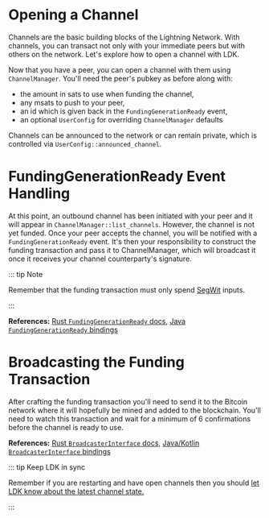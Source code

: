 # Opening a Channel

Channels are the basic building blocks of the Lightning Network. With channels, you can transact not only with your immediate peers but with others on the network. Let's explore how to open a channel with LDK.

Now that you have a peer, you can open a channel with them using `ChannelManager`. You'll need the peer's pubkey as before along with:

- the amount in sats to use when funding the channel,
- any msats to push to your peer,
- an id which is given back in the `FundingGenerationReady` event,
- an optional `UserConfig` for overriding `ChannelManager` defaults

Channels can be announced to the network or can remain private, which is controlled via `UserConfig::announced_channel`.

<CodeSwitcher :languages="{rust:'Rust', kotlin:'Kotlin', swift:'Swift'}">
  <template v-slot:rust>

```rust
let amount = 10_000;
let push_msat = 1_000;
let user_id = 42;
let config = UserConfig {
  channel_options: ChannelConfig { announced_channel: true, ..Default::default() },
  ..Default::default()
};
match channel_manager.create_channel(pubkey, amount, push_msat, user_id, Some(config)) {
  Ok(_) => println!("EVENT: initiated channel with peer {}", pubkey),
  Err(e) => panic!("ERROR: failed to open channel: {:?}", e),
}
```

  </template>

  <template v-slot:kotlin>

```kotlin
val amount = 100_000L
val pushMsat = 1_000L
val userId = 42L

// public aka announced channel
val userConfig = UserConfig.with_default()

val channelHandshakeConfig = ChannelHandshakeConfig.with_default()
channelHandshakeConfig._announced_channel = true

userConfig._channel_handshake_config = channelHandshakeConfig

val createChannelResult = channelManager.create_channel(
    pubKey.toByteArray(), amount, pushMsat, userId, userConfig
)
```

  </template>

  <template v-slot:swift>

```Swift
let amount: UInt64 = 100000
let pushMsat: UInt64 = 1000
let userId: [UInt8] = toBytesArray(UUID().uuid)

// public aka announced channel
let userConfig = UserConfig.initWithDefault()
let channelHandshakeConfig = ChannelHandshakeConfig.initWithDefault()
channelConfig.setAnnouncedChannel(val: true)

userConfig.setChannelHandshakeConfig(val: channelConfig)

let createChannelResults = channelManager.createChannel(
	theirNetworkKey: pubKey,
	channelValueSatoshis: amount,
	pushMsat: pushMsat,
	userChannelId: userId,
	overrideConfig: userConfig
)
```

  </template>

</CodeSwitcher>

# FundingGenerationReady Event Handling

At this point, an outbound channel has been initiated with your peer and it will appear in `ChannelManager::list_channels`. However, the channel is not yet funded. Once your peer accepts the channel, you will be notified with a `FundingGenerationReady` event. It's then your responsibility to construct the funding transaction and pass it to ChannelManager, which will broadcast it once it receives your channel counterparty's signature.

::: tip Note

Remember that the funding transaction must only spend [SegWit](https://bitcoinops.org/en/topics/segregated-witness/) inputs.

:::

<CodeSwitcher :languages="{rust:'Rust', kotlin:'Kotlin', swift:'Swift'}">
<template v-slot:rust>

```rust
// After the peer responds with an `accept_channel` message, an
// Event.FundingGenerationReady event will be generated.
match event {
	Event::FundingGenerationReady {
		temporary_channel_id,
		channel_value_satoshis,
		output_script,
		user_channel_id,
	} => {
	   // Generate the funding transaction for the channel based on the channel amount
      // The following uses BDK (Bitcoin Dev Kit) for on-chain logic
		let (psbt, _) = {
		let mut builder = wallet.build_tx();
			builder
				.add_recipient(output_script, channel_value_satoshis)
				.fee_rate(fee_rate)
				.enable_rbf()
			builder.finish()?
	  	};
		let finalized = wallet.sign(&mut psbt, SignOptions::default())?;
		let raw_tx = finalized.extract_tx()

	}
	// ...
}
```

</template>

<template v-slot:kotlin>

```java
// After the peer responds with an `accept_channel` message, an
// Event.FundingGenerationReady event will be generated.
if (event is Event.FundingGenerationReady) {
    val fundingSpk = event.output_script

    if (fundingSpk.size == 34 && fundingSpk[0].toInt() == 0 && fundingSpk[1].toInt() == 32) {
        val rawTx = buildFundingTx(event.channel_value_satoshis, event.output_script)

        channelManager.funding_transaction_generated(
            event.temporary_channel_id,
            event.counterparty_node_id,
            rawTx
        )
    }
  }

// Generate the funding transaction for the channel based on the channel amount
// The following uses BDK (Bitcoin Dev Kit) for on-chain logic
fun buildFundingTx(value: Long, script: ByteArray): Transaction {
	val scriptListUByte: List<UByte> = script.toUByteArray().asList()
	val outputScript = Script(scriptListUByte)
	val (psbt, _) = TxBuilder()
		.addRecipient(outputScript, value.toULong())
		.feeRate(4.0F)
		.finish(onchainWallet)
	sign(psbt)
	val rawTx = psbt.extractTx().serialize().toUByteArray().toByteArray()
	return psbt.extractTx()
}
```

</template>

<template v-slot:swift>

```Swift
// After the peer responds with an `accept_channel` message, an
// Event.FundingGenerationReady event will be generated.
if let event = event.getValueAsFundingGenerationReady() {
    let script = Script(rawOutputScript: event.getOutputScript())
    let channelValue = event.getChannelValueSatoshis()
    let rawTx = buildFundingTx(script: script, amount: channelValue)
    if let rawTx = rawTx {
        channelManager.fundingTransactionGenerated(
			temporaryChannelId: event.getTemporaryChannelId(),
			counterpartyNodeId: event.getCounterpartyNodeId(),
			fundingTransaction: rawTx.serialize()
		)
    }
}

// Generate the funding transaction for the channel based on the channel amount
// The following uses BDK (Bitcoin Dev Kit) for on-chain logic
func buildFundingTx(script: Script, amount: UInt64) -> Transaction? {
    do {
        let transaction = try TxBuilder().addRecipient(
            script: script,
            amount: amount)
			.feeRate(satPerVbyte: 4.0)
            .finish(wallet: onchainWallet)
        let _ = try onchainWallet.sign(psbt: transaction.psbt, signOptions: nil)
        return transaction.psbt.extractTx()
    } catch {
        return nil
    }
}
```

</template>

</CodeSwitcher>

**References:** [Rust `FundingGenerationReady` docs](https://docs.rs/lightning/*/lightning/util/events/enum.Event.html#variant.FundingGenerationReady), [Java `FundingGenerationReady` bindings](https://github.com/lightningdevkit/ldk-garbagecollected/blob/main/src/main/java/org/ldk/structs/Event.java#L95)

# Broadcasting the Funding Transaction

After crafting the funding transaction you'll need to send it to the Bitcoin network where it will hopefully be mined and added to the blockchain. You'll need to watch this transaction and wait for a minimum of 6 confirmations before the channel is ready to use.

<CodeSwitcher :languages="{rust:'Rust', kotlin:'Kotlin', swift:'Swift'}">
  <template v-slot:rust>

```rust
// Using BDK (Bitcoin Dev Kit) to broadcast a transaction via the esplora client
impl BroadcasterInterface for YourTxBroadcaster {
	fn broadcast_transactions(&self, txs: &[&Transaction]) {
		let server_url = DEFAULT_ESPLORA_SERVER_URL.to_string();
		let tx_sync = Arc::new(EsploraSyncClient::new(server_url, Arc::clone(&logger)));
		let blockchain = EsploraBlockchain::from_client(tx_sync.client().clone(), BDK_CLIENT_STOP_GAP)
						.with_concurrency(BDK_CLIENT_CONCURRENCY);
		(blockchain, tx_sync)

		let res = tokio::task::block_in_place(move || {
			locked_runtime
				.as_ref()
				.unwrap()
				.block_on(async move { blockchain.broadcast(tx).await })
		});

		match res {
			Ok(_) => {}
			Err(err) => {
				log_error!(self.logger, "Failed to broadcast transaction: {}", err);
			}
		}
	}
}

```

  </template>

  <template v-slot:kotlin>

```java

// Using BDK (Bitcoin Dev Kit) to broadcast a transaction via the esplora client
object YourTxBroadcaster : BroadcasterInterface.BroadcasterInterfaceInterface {
    override fun broadcast_transactions(txs: Array<out ByteArray>??) {
		val esploraURL = "esplora url"
        val blockchainConfig = BlockchainConfig.Esplora(EsploraConfig(esploraURL, null, 5u, 20u, null))
		val blockchain = Blockchain(blockchainConfig)

        txs?.let { transactions ->
            CoroutineScope(Dispatchers.IO).launch {
                transactions.forEach { txByteArray ->
                    val uByteArray = txByteArray.toUByteArray()
                    val transaction = Transaction(uByteArray.toList())

                    blockchain.broadcast(transaction)
                    Log.i(LDKTAG, "The raw transaction broadcast is: ${txByteArray.toHex()}")
                }
            }
        } ?: throw(IllegalStateException("Broadcaster attempted to broadcast a null transaction"))
    }
}

```

  </template>

  <template v-slot:swift>

```Swift
// Using BDK (Bitcoin Dev Kit) to broadcast a transaction via the esplora client
import BitcoinDevKit

class MyBroacaster: BroadcasterInterface {
    override func broadcastTransactions(txs: [[UInt8]]) {
        let esploraURL = "esploraUrl"
        let esploraConfig = EsploraConfig(baseUrl: esploraURL, proxy: nil, concurrency: 5, stopGap: 20, timeout: nil)
        let blockchainConfig = BlockchainConfig.esplora(config: esploraConfig)
        do {
            let blockchain = try Blockchain(config: blockchainConfig)
            for tx in txs {
                let transaction = try Transaction(transactionBytes: tx)
                try blockchain.broadcast(transaction: transaction)
            }
        } catch {
            print("Failed to broadcast transaction: \(error.localizedDescription)")
        }
    }
}
```

  </template>

</CodeSwitcher>

**References:** [Rust `BroadcasterInterface` docs](https://docs.rs/lightning/*/lightning/chain/chaininterface/trait.BroadcasterInterface.html), [Java/Kotlin `BroadcasterInterface` bindings](https://github.com/lightningdevkit/ldk-garbagecollected/blob/main/src/main/java/org/ldk/structs/BroadcasterInterface.java)

::: tip Keep LDK in sync

Remember if you are restarting and have open channels then you should [let LDK know about the latest channel state.](./setting-up-a-channel-manager/#sync-channelmonitors-and-channelmanager-to-chain-tip)

:::
